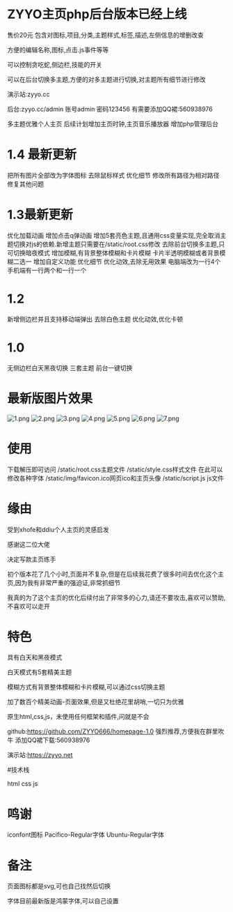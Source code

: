 # ZYYO主页php后台版本已经上线
售价20元
包含对图标,项目,分类,主题样式,标签,描述,左侧信息的增删改查

方便的编辑名称,图标,点击.js事件等等

可以控制贪吃蛇,侧边栏,技能的开关

可以在后台切换多主题,方便的对多主题进行切换,对主题所有细节进行修改


演示站:zyyo.cc

后台:zyyo.cc/admin
账号admin
密码123456
有需要添加QQ裙:560938976







多主题优雅个人主页
后续计划增加主页时钟,主页音乐播放器
增加php管理后台
# 1.4 最新更新
把所有图片全部改为字体图标
去除鼠标样式
优化细节
修改所有路径为相对路径
修复其他问题
# 1.3最新更新
优化加载动画
增加点击q弹动画
增加5套亮色主题,且通用css变量实现,完全取消主题切换对js的依赖.新增主题只需要在/static/root.css修改
去除前台切换多主题,只可切换暗夜模式
增加模糊,有背景整体模糊和卡片模糊
卡片半透明模糊或者背景模糊二选一
增加自定义功能
优化细节
优化动效,去除无用效果
电脑端改为一行4个
手机端有一行两个和一行一个
# 1.2
新增侧边栏并且支持移动端弹出
去除白色主题
优化动效,优化卡顿
# 1.0
无侧边栏白天黑夜切换
三套主题
前台一键切换
# 最新版图片效果

![1.png][1]
![2.png][2]
![3.png][3]
![4.png][4]
![5.png][5]
![6.png][6]
![7.png][7]
# 使用

下载解压即可访问
/static/root.css主题文件
/static/style.css样式文件
在此可以修改各种字体
/static/img/favicon.ico网页ico和主页头像
/static/script.js js文件



# 缘由

受到xhofe和ddiu个人主页的灵感启发

感谢这二位大佬

决定写款主页练手

初个版本花了几个小时,页面并不复杂,但是在后续我花费了很多时间去优化这个主页,因为我有非常严重的强迫证,非常抓细节

我真的为了这个主页的优化后续付出了非常多的心力,请还不要攻击,喜欢可以赞助,不喜欢可以走开

# 特色

具有白天和黑夜模式

白天模式有5套精美主题

模糊方式有背景整体模糊和卡片模糊,可以通过css切换主题

加了数百个精美动画-页面效果,但是又杜绝花里胡哨,一切只为优雅

原生html,css,js，未使用任何框架和插件,问就是不会

github:https://github.com/ZYYO666/homepage-1.0
强烈推荐,方便我在群里吹牛
添加QQ裙下载:560938976

演示站:https://zyyo.net




#技术栈

html
css
js

# 鸣谢

iconfont图标
Pacifico-Regular字体
Ubuntu-Regular字体

# 备注

页面图标都是svg,可也自己找然后切换

字体目前最新版是鸿蒙字体,可以自己设置



  
  [1]: https://zyyo.net/img/1.jpg?a
  [2]: https://zyyo.net/img/2.jpg?a
  [3]: https://zyyo.net/img/3.jpg?a
  [4]: https://zyyo.net/img/4.jpg?a
  [5]: https://zyyo.net/img/5.jpg?a
  [6]: https://zyyo.net/img/6.jpg?a
  [7]: https://zyyo.net/img/7.jpg?a
